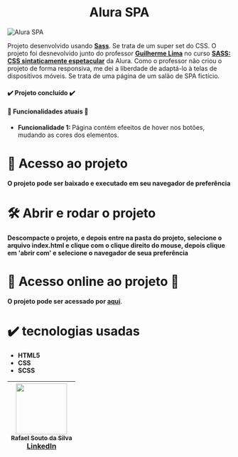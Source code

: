 <h1 align="center">Alura SPA</h1>

![Alura SPA](https://github.com/Rafael-a11y/alura-spa/assets/63820646/9880a941-5a09-4056-9488-d26402070ecb#vitrinedev)

<p>Projeto desenvolvido usando <strong><a href="https://sass-lang.com/" target="_blank">Sass</a></strong>. Se trata de um super set do CSS. O projeto foi desnevolvido junto do professor 
<strong><a href="https://www.linkedin.com/in/guilherme-lima-developer/" target="_blank">Guilherme Lima</a></strong> no curso <strong><a href="https://cursos.alura.com.br/course/sass-css-sintaticamente-espetacular" 
target="_blank">SASS: CSS sintaticamente espetacular</a></strong> da Alura. Como o professor não criou o projeto de forma responsiva, me dei a liberdade de adaptá-lo à telas de dispositivos móveis. Se trata 
  de uma página de um salão de SPA fictício.</p>
<h4>
  ✔️ Projeto concluído ✔️
</h4>
  
<h4>🔨 Funcionalidades atuais 🔨 </h4>

<ul>
  <li><strong>Funcionalidade 1: </strong>Página contém efeeitos de hover nos botões, mudando as cores dos elementos.</li>
</ul>

# 📁 Acesso ao projeto

**O projeto pode ser baixado e executado em seu navegador de preferência**

# 🛠️ Abrir e rodar o projeto

**Descompacte o projeto, e depois entre na pasta do projeto, selecione o arquivo index.html e clique com o clique direito do mouse, depois clique em 'abrir com' e selecione o navegador de seua preferência**

# 🚀 Acesso online ao projeto 🚀
<p><strong>O projeto pode ser acessado por <a href="https://alura-spa-red.vercel.app/" target="_blank">aqui</a></strong>.</p>

# ✔️ tecnologias usadas
<ul>
  <li><strong>HTML5</strong></li>
  <li><strong>CSS</strong></li>
  <li><strong>SCSS</strong></li>
</ul>

| [<img src="https://github.com/Rafael-a11y/SeteDiasDeCodigoProgramacao/assets/63820646/c4ef5e3f-3a75-4eab-93c5-2f4b38b9b275" width=115><br><sub>Rafael Souto da Silva</sub><br><a href="https://www.linkedin.com/in/rafael-souto-da-silva-920335211/" target="_blank">LinkedIn</a>](https://www.linkedin.com/in/rafael-souto-da-silva-920335211/) |
| :---: |


